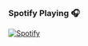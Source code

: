 
### Spotify Playing 🎧

[![Spotify](https://https://github.com/omkar-s2/spotify-now-playing.git)](https://open.spotify.com/user/91pz5c0ljj9ivx0rk1r3430jb?si=OXHmTT22Q022F0CLS2mCGw&utm_source=copy-link)
